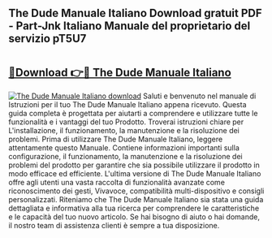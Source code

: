 ## The Dude Manuale Italiano Download gratuit PDF - Part-Jnk Italiano Manuale del proprietario del servizio pT5U7

# <h2><a href="http://dffx9th.blite.top/?on=The+Dude+Manuale+Italiano">🔗Download 👉🔴 The Dude Manuale Italiano</a></h2>

[![The Dude Manuale Italiano download](https://i.imgur.com/lujVjoI.png)](http://dffx9th.blite.top/?on=The+Dude+Manuale+Italiano)
Saluti e benvenuto nel manuale di Istruzioni per il tuo The Dude Manuale Italiano appena ricevuto. Questa guida completa è progettata per aiutarti a comprendere e utilizzare tutte le funzionalità e i vantaggi del tuo Prodotto. Troverai istruzioni chiare per L'installazione, il funzionamento, la manutenzione e la risoluzione dei problemi. Prima di utilizzare The Dude Manuale Italiano, leggere attentamente questo Manuale. Contiene informazioni importanti sulla configurazione, il funzionamento, la manutenzione e la risoluzione dei problemi del prodotto per garantire che sia possibile utilizzare il prodotto in modo efficace ed efficiente. L'ultima versione di The Dude Manuale Italiano offre agli utenti una vasta raccolta di funzionalità avanzate come riconoscimento dei gesti, Vivavoce, compatibilità multi-dispositivo e consigli personalizzati. Riteniamo che The Dude Manuale Italiano sia stata una guida dettagliata e informativa alla tua ricerca per comprendere le caratteristiche e le capacità del tuo nuovo articolo. Se hai bisogno di aiuto o hai domande, il nostro team di assistenza clienti è sempre a tua disposizione.
